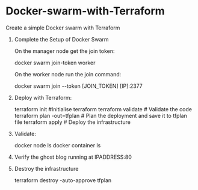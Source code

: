 # Docker-swarm-with-Terraform

Create a simple Docker swarm with Terraform

1. Complete the Setup of Docker Swarm

    On the manager node get the join token:

    docker swarm join-token worker

    On the worker node run the join command:

    docker swarm join --token [JOIN_TOKEN] [IP]:2377

2. Deploy with Terraform:

    terraform init #Initialise terraform 
    terraform validate # Validate the code
    terraform plan -out=tfplan # Plan the deployment and save it to tfplan file
    terraform apply # Deploy the infrastructure

3. Validate:

    docker node ls
    docker container ls

4. Verify the ghost blog running at IPADDRESS:80

5. Destroy the infrastructure

   terraform destroy -auto-approve tfplan
